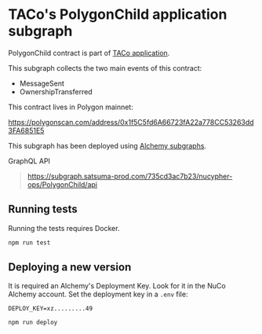 # TACo's PolygonChild application subgraph

PolygonChild contract is part of [TACo application](https://docs.taco.build/).

This subgraph collects the two main events of this contract:

- MessageSent
- OwnershipTransferred

This contract lives in Polygon mainnet:

https://polygonscan.com/address/0x1f5C5fd6A66723fA22a778CC53263dd3FA6851E5

This subgraph has been deployed using [Alchemy subgraphs](https://subgraphs.alchemy.com/).

GraphQL API

> https://subgraph.satsuma-prod.com/735cd3ac7b23/nucypher-ops/PolygonChild/api

## Running tests

Running the tests requires Docker.

```bash
npm run test
```

## Deploying a new version

It is required an Alchemy's Deployment Key. Look for it in the NuCo Alchemy account.
Set the deployment key in a `.env` file:

```dotenv
DEPLOY_KEY=xz.........49
```

```bash
npm run deploy
```
